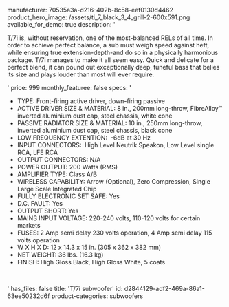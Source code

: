 manufacturer: 70535a3a-d216-402b-8c58-eef0130d4462
product_hero_image: /assets/ti_7_black_3_4_grill-2-600x591.png
available_for_demo: true
description: '<p>T/7i is, without reservation, one of the most-balanced RELs of all time. In order to achieve perfect balance, a sub must weigh speed against heft, while ensuring true extension-depth-and do so in a physically harmonious package. T/7i manages to make it all seem easy. Quick and delicate for a perfect blend, it can pound out exceptionally deep, tuneful bass that belies its size and plays louder than most will ever require.</p>'
price: 999
monthly_featuree: false
specs: '<ul><li>TYPE: Front-firing active driver, down-firing passive<br></li><li>ACTIVE DRIVER SIZE &amp; MATERIAL: 8 in., 200mm long-throw, FibreAlloy™ inverted aluminium dust cap, steel chassis, white cone<br></li><li>PASSIVE RADIATOR SIZE &amp; MATERIAL: 10 in., 250mm long-throw, inverted aluminium dust cap, steel chassis, black cone<br></li><li>LOW FREQUENCY EXTENTION: &nbsp;-6dB at 30 Hz<br></li><li>INPUT CONNECTORS: &nbsp;High Level Neutrik Speakon, Low Level single RCA, LFE RCA<br></li><li>OUTPUT CONNECTORS: N/A<br></li><li>POWER OUTPUT: 200 Watts (RMS)<br></li><li>AMPLIFIER TYPE: Class A/B<br></li><li>WIRELESS CAPABILITY: Arrow (Optional), Zero Compression, Single Large Scale Integrated Chip<br></li><li>FULLY ELECTRONIC SET SAFE: Yes<br></li><li>D.C. FAULT: Yes<br></li><li>OUTPUT SHORT: Yes<br></li><li>MAINS INPUT VOLTAGE: 220-240 volts, 110-120 volts for certain markets<br></li><li>FUSES: 2 Amp semi delay 230 volts operation, 4 Amp semi delay 115 volts operation<br></li><li>W X H X D: 12 x 14.3 x 15 in. (305 x 362 x 382 mm)<br></li><li>NET WEIGHT: 36 lbs. (16.3 kg)<br></li><li>FINISH: High Gloss Black, High Gloss White, 5 coats<br></li></ul><p><br></p>'
has_files: false
title: 'T/7i subwoofer'
id: d2844129-adf2-469a-86a1-63ee50232d6f
product-categories: subwoofers
